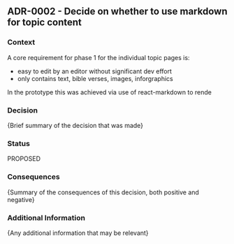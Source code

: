 ## ADR-0002 - Decide on whether to use markdown for topic content

### Context

A core requirement for phase 1 for the individual topic pages is:
- easy to edit by an editor without significant dev effort
- only contains text, bible verses, images, inforgraphics

In the prototype this was achieved via use of react-markdown to rende

### Decision

{Brief summary of the decision that was made}

### Status

PROPOSED

### Consequences

{Summary of the consequences of this decision, both positive and negative}

### Additional Information

{Any additional information that may be relevant}
